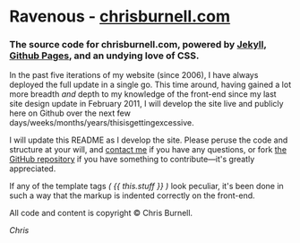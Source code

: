 # Ravenous - [chrisburnell.com](http://chrisburnell.com)
### The source code for chrisburnell.com, powered by [Jekyll](http://jekyllrb.com), [Github Pages](http://pages.github.com), and an undying love of CSS.

In the past five iterations of my website (since 2006), I have always deployed the full update in a single go. This time around, having gained a lot more breadth *and* depth to my knowledge of the front-end since my last site design update in February 2011, I will develop the site live and publicly here on Github over the next few days/weeks/months/years/thisisgettingexcessive.

I will update this README as I develop the site. Please peruse the code and structure at your will, and [contact me](mailto:me@chrisburnell.com) if you have any questions, or fork [the GitHub repository](https://github.com/chrisburnell/chrisburnell.github.io) if you have something to contribute&mdash;it's greatly appreciated.

If any of the template tags *( {{ this.stuff }} )* look peculiar, it's been done in such a way that the markup is indented correctly on the front-end.

All code and content is copyright &copy; Chris Burnell.


*Chris*
